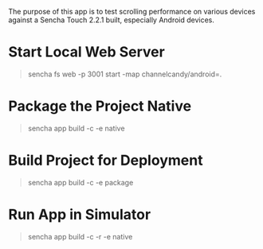 The purpose of this app is to test scrolling performance on various devices
against a Sencha Touch 2.2.1 built,
especially Android devices.

Start Local Web Server
======================

> sencha fs web -p 3001 start -map channelcandy/android=.

Package the Project Native
==========================

> sencha app build -c -e native


Build Project for Deployment
============================

> sencha app build -c -e package



Run App in Simulator
====================

> sencha app build -c -r -e native
